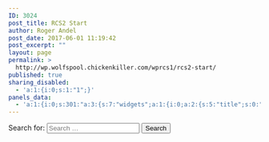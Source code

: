 ```yaml
---
ID: 3024
post_title: RCS2 Start
author: Roger Andel
post_date: 2017-06-01 11:19:42
post_excerpt: ""
layout: page
permalink: >
  http://wp.wolfspool.chickenkiller.com/wprcs1/rcs2-start/
published: true
sharing_disabled:
  - 'a:1:{i:0;s:1:"1";}'
panels_data:
  - 'a:1:{i:0;s:301:"a:3:{s:7:"widgets";a:1:{i:0;a:2:{s:5:"title";s:0:"";s:11:"panels_info";a:5:{s:5:"class";s:16:"WP_Widget_Search";s:3:"raw";b:0;s:4:"grid";i:0;s:4:"cell";i:0;s:2:"id";i:0;}}}s:5:"grids";a:1:{i:0;a:2:{s:5:"cells";i:1;s:5:"style";a:0:{}}}s:10:"grid_cells";a:1:{i:0;a:2:{s:4:"grid";i:0;s:6:"weight";i:1;}}}";}'
---
```

<form role="search" method="get" class="search-form" action="http://wp.wolfspool.chickenkiller.com/wprcs2/">
<label>
<span class="screen-reader-text">Search for:</span>
<input type="search" class="search-field" placeholder="Search …" value="" name="s" title="Search for:">
</label>
<input type="submit" class="search-submit" value="Search">
</form>